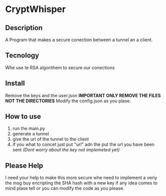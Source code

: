 # CryptWhisper
## Description
A Program that makes a secure conection between a tunnel an a client.
## Tecnology
Whe use te RSA algorithem to secure our conections
## Install
Remove the keys and the user.json **IMPORTANT ONLY REMOVE THE FILES NOT THE DIRECTORIES**
Modify the config.json as you plase.

## How to use
1. run the main.py
2. generate a tunnel
3. give the url of the tunnel to the client
4. if you what to concet just put "url" adn the put the url you have been sent
*(Dont worry about the key not implemeted yet)*
## Please Help
I need your help to make this more secure
whe need to implement a veriy the msg buy encripting the SHA hash with a new key
if any idea comes to mind plase tell or you can modify the code as you please.
